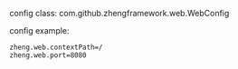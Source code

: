 config class: com.github.zhengframework.web.WebConfig

config example:
```
zheng.web.contextPath=/
zheng.web.port=8080
```

